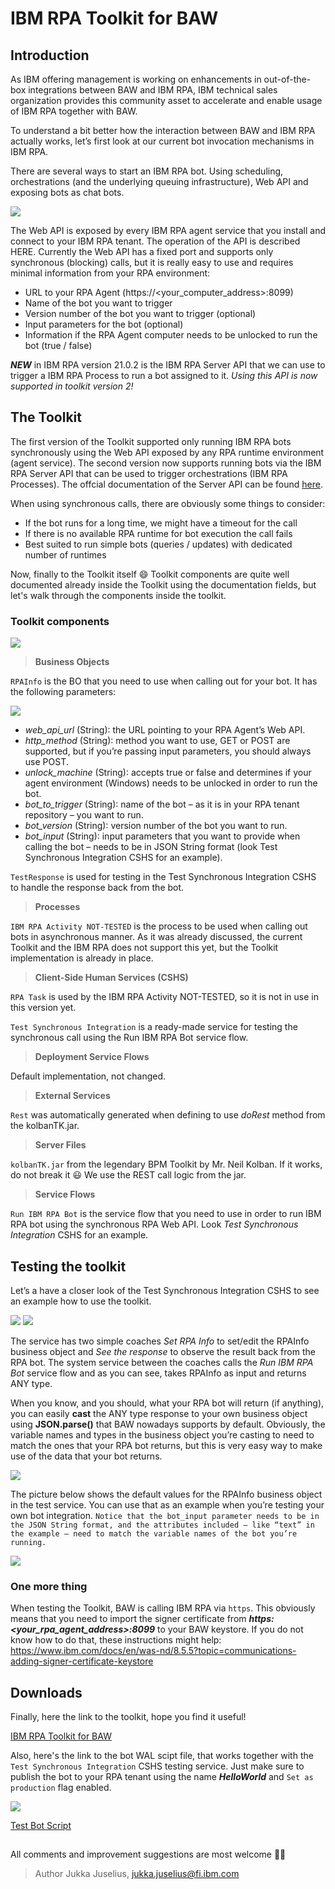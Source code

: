 # IBM RPA Toolkit for BAW

## Introduction
As IBM offering management is working on enhancements in out-of-the-box integrations between BAW and IBM RPA, IBM technical sales organization provides this community asset to accelerate and enable usage of IBM RPA together with BAW.

To understand a bit better how the interaction between BAW and IBM RPA actually works, let’s first look at our current bot invocation mechanisms in IBM RPA.

There are several ways to start an IBM RPA bot. Using scheduling, orchestrations (and the underlying queuing infrastructure), Web API and exposing bots as chat bots.

![](./images/start_bot.png)

The Web API is exposed by every IBM RPA agent service that you install and connect to your IBM RPA tenant. The operation of the API is described HERE. Currently the Web API has a fixed port and supports only synchronous (blocking) calls, but it is really easy to use and requires minimal information from your RPA environment:

- URL to your RPA Agent (https://<your_computer_address>:8099)
- Name of the bot you want to trigger
- Version number of the bot you want to trigger (optional)
- Input parameters for the bot (optional)
- Information if the RPA Agent computer needs to be unlocked to run the bot (true / false)

**_NEW_** in IBM RPA version 21.0.2 is the IBM RPA Server API that we can use to trigger a IBM RPA Process to run a bot assigned to it. _Using this API is now supported in toolkit version 2!_

## The Toolkit
The first version of the Toolkit supported only running IBM RPA bots synchronously using the Web API exposed by any RPA runtime environment (agent service). The second version now supports running bots via the IBM RPA Server API that can be used to trigger orchestrations (IBM RPA Processes). The offcial documentation of the Server API can be found [here](https://www.ibm.com/docs/en/rpa/21.0?topic=api-starting-bot-in-orchestrator-process-via).

When using synchronous calls, there are obviously some things to consider:

- If the bot runs for a long time, we might have a timeout for the call
- If there is no available RPA runtime for bot execution the call fails
- Best suited to run simple bots (queries / updates) with dedicated number of runtimes

Now, finally to the Toolkit itself 😄 Toolkit components are quite well documented already inside the Toolkit using the documentation fields, but let's walk through the components inside the toolkit.

### Toolkit components

![](./images/tk_components.png)

>**Business Objects**

`RPAInfo` is the BO that you need to use when calling out for your bot. It has the following parameters:

![](./images/rpainfo.png)
- _web_api_url_ (String): the URL pointing to your RPA Agent’s Web API.
- _http_method_ (String): method you want to use, GET or POST are supported, but if you’re passing input parameters, you should always use POST.
- _unlock_machine_ (String): accepts true or false and determines if your agent environment (Windows) needs to be unlocked in order to run the bot.
- _bot_to_trigger_ (String): name of the bot – as it is in your RPA tenant repository – you want to run.
- _bot_version_ (String): version number of the bot you want to run.
- _bot_input_ (String): input parameters that you want to provide when calling the bot – needs to be in JSON String format (look Test Synchronous Integration CSHS for an example).

`TestResponse` is used for testing in the Test Synchronous Integration CSHS to handle the response back from the bot.

>**Processes**

`IBM RPA Activity NOT-TESTED` is the process to be used when calling out bots in asynchronous manner. As it was already discussed, the current Toolkit and the IBM RPA does not support this yet, but the Toolkit implementation is already in place.

>**Client-Side Human Services (CSHS)**

`RPA Task` is used by the IBM RPA Activity NOT-TESTED, so it is not in use in this version yet.

`Test Synchronous Integration` is a ready-made service for testing the synchronous call using the Run IBM RPA Bot service flow.

>**Deployment Service Flows**

Default implementation, not changed.

>**External Services**

`Rest` was automatically generated when defining to use _doRest_ method from the kolbanTK.jar.

>**Server Files**

`kolbanTK.jar` from the legendary BPM Toolkit by Mr. Neil Kolban. If it works, do not break it 😃 We use the REST call logic from the jar.

>**Service Flows**

`Run IBM RPA Bot` is the service flow that you need to use in order to run IBM RPA bot using the synchronous RPA Web API. Look _Test Synchronous Integration_ CSHS for an example.

## Testing the toolkit

Let’s a have a closer look of the Test Synchronous Integration CSHS to see an example how to use the toolkit.

![](./images/tk_testing.png)
![](./images/tk_testing2.png)

The service has two simple coaches _Set RPA Info_ to set/edit the RPAInfo business object and _See the response_ to observe the result back from the RPA bot. The system service between the coaches calls the _Run IBM RPA Bot_ service flow and as you can see, takes RPAInfo as input and returns ANY type.

When you know, and you should, what your RPA bot will return (if anything), you can easily **cast** the ANY type response to your own business object using **JSON.parse()** that BAW nowadays supports by default. Obviously, the variable names and types in the business object you’re casting to need to match the ones that your RPA bot returns, but this is very easy way to make use of the data that your bot returns.

![](./images/casting.png)

The picture below shows the default values for the RPAInfo business object in the test service. You can use that as an example when you’re testing your own bot integration. `Notice that the bot_input parameter needs to be in the JSON String format, and the attributes included – like “text” in the example – need to match the variable names of the bot you’re running.`

![](./images/attributes.png)

### One more thing

When testing the Toolkit, BAW is calling IBM RPA via `https`. This obviously means that you need to import the signer certificate from _**https:<your_rpa_agent_address>:8099**_ to your BAW keystore. If you do not know how to do that, these instructions might help: https://www.ibm.com/docs/en/was-nd/8.5.5?topic=communications-adding-signer-certificate-keystore

## Downloads

Finally, here the link to the toolkit, hope you find it useful!

[IBM RPA Toolkit for BAW](https://github.com/juseljuk/IBM-RPA-Toolkit-for-BAW/blob/master/downloads/IBM_RPA.twx)

Also, here's the link to the bot WAL scipt file, that works together with the `Test Synchronous Integration` CSHS testing service. Just make sure to publish the bot to your RPA tenant using the name _**HelloWorld**_ and `Set as production` flag enabled.

![](./images/wal.png)

[Test Bot Script](https://github.com/juseljuk/IBM-RPA-Toolkit-for-BAW/blob/master/downloads/HelloWorld.wal)

##

All comments and improvement suggestions are most welcome 👍🏻

> Author Jukka Juselius, jukka.juselius@fi.ibm.com
